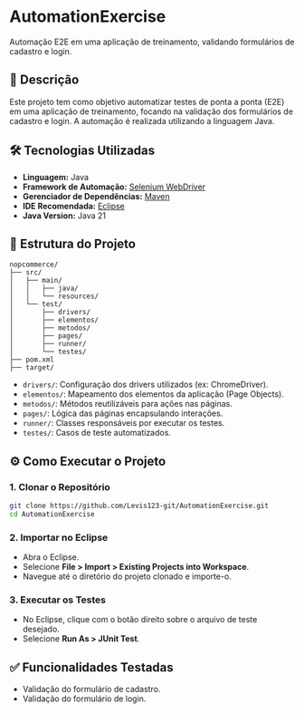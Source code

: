 
# AutomationExercise

Automação E2E em uma aplicação de treinamento, validando formulários de cadastro e login.

## 📌 Descrição

Este projeto tem como objetivo automatizar testes de ponta a ponta (E2E) em uma aplicação de treinamento, focando na validação dos formulários de cadastro e login. A automação é realizada utilizando a linguagem Java.

## 🛠 Tecnologias Utilizadas

- **Linguagem:** Java
- **Framework de Automação:** [Selenium WebDriver](https://www.selenium.dev/)
- **Gerenciador de Dependências:** [Maven](https://maven.apache.org/)
- **IDE Recomendada:** [Eclipse](https://www.eclipse.org/)
- **Java Version:** Java 21

## 📁 Estrutura do Projeto

```
nopcommerce/
├── src/
│   ├── main/
│   │   ├── java/
│   │   └── resources/
│   └── test/
│       ├── drivers/
│       ├── elementos/
│       ├── metodos/
│       ├── pages/
│       ├── runner/
│       └── testes/
├── pom.xml
├── target/
```

- `drivers/`: Configuração dos drivers utilizados (ex: ChromeDriver).
- `elementos/`: Mapeamento dos elementos da aplicação (Page Objects).
- `metodos/`: Métodos reutilizáveis para ações nas páginas.
- `pages/`: Lógica das páginas encapsulando interações.
- `runner/`: Classes responsáveis por executar os testes.
- `testes/`: Casos de teste automatizados.

## ⚙️ Como Executar o Projeto

### 1. Clonar o Repositório

```bash
git clone https://github.com/Levis123-git/AutomationExercise.git
cd AutomationExercise
```

### 2. Importar no Eclipse

- Abra o Eclipse.
- Selecione **File > Import > Existing Projects into Workspace**.
- Navegue até o diretório do projeto clonado e importe-o.

### 3. Executar os Testes

- No Eclipse, clique com o botão direito sobre o arquivo de teste desejado.
- Selecione **Run As > JUnit Test**.

## ✅ Funcionalidades Testadas

- Validação do formulário de cadastro.
- Validação do formulário de login.

